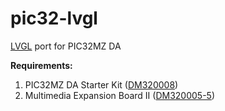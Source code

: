 # pic32-lvgl
[LVGL](https://lvgl.io/)  port for PIC32MZ DA

****Requirements:****
 1. PIC32MZ DA Starter Kit ([DM320008](https://www.microchip.com/DevelopmentTools/ProductDetails/PartNO/DM320008)) 
 2. Multimedia Expansion Board II ([DM320005-5](https://www.microchip.com/developmenttools/ProductDetails/PartNO/DM320005-5))
